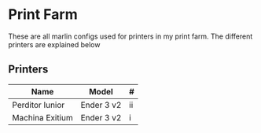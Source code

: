 # Print Farm
These are all marlin configs used for printers in my print farm. The different printers are
explained below

## Printers
Name            | Model           | #
----------------|-----------------|---------
Perditor Iunior | Ender 3 v2      | ii
Machina Exitium | Ender 3 v2      | i